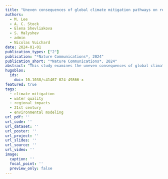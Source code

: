```yaml
---
title: "Uneven consequences of global climate mitigation pathways on regional water quality in the 21st century"
authors:
  - M. Lee
  - A. C. Stock
  - Elena Shevliakova
  - S. Malyshev
  - admin
  - Nicolas Vuichard
date: 2024-01-01
publication_types: ["2"]
publication: "*Nature Communications*, 2024"
publication_short: "*Nature Communications*, 2024"
abstract: "This study examines the uneven consequences of global climate mitigation pathways on regional water quality throughout the 21st century."
hugoblox:
  ids:
    doi: 10.1038/s41467-024-49866-x
featured: true
tags:
  - climate mitigation
  - water quality
  - regional impacts
  - 21st century
  - environmental modeling
url_pdf: ''
url_code: ''
url_dataset: ''
url_poster: ''
url_project: ''
url_slides: ''
url_source: ''
url_video: ''
image:
  caption: ''
  focal_point: ''
  preview_only: false
---
```


